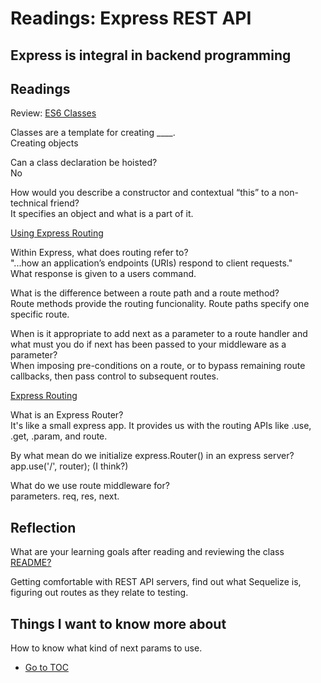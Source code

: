 # Readings: Express REST API

## Express is integral in backend programming

## Readings

Review: [ES6 Classes](https://developer.mozilla.org/en-US/docs/Web/JavaScript/Reference/Classes)

Classes are a template for creating ____.  
Creating objects  

Can a class declaration be hoisted?  
No  

How would you describe a constructor and contextual “this” to a non-technical friend?  
It specifies an object and what is a part of it.  

[Using Express Routing](https://expressjs.com/en/guide/routing.html)

Within Express, what does routing refer to?  
"...how an application’s endpoints (URIs) respond to client requests."  
What response is given to a users command.  

What is the difference between a route path and a route method?  
Route methods provide the routing funcionality.  Route paths specify one specific route.  

When is it appropriate to add next as a parameter to a route handler and what must you do if next has been passed to your middleware as a parameter?  
When imposing pre-conditions on a route, or to bypass remaining route callbacks, then pass control to subsequent routes.  

[Express Routing](https://scotch.io/tutorials/learn-to-use-the-new-router-in-expressjs-4)

What is an Express Router?  
It's like a small express app. It provides us with the routing APIs like .use, .get, .param, and route.  

By what mean do we initialize express.Router() in an express server?  
app.use('/', router); (I think?)  

What do we use route middleware for?  
parameters.  req, res, next.  

## Reflection

What are your learning goals after reading and reviewing the class [README?](https://codefellows.github.io/code-401-javascript-guide/curriculum/class-03/)

Getting comfortable with REST API servers, find out what Sequelize is, figuring out routes as they relate to testing.  

## Things I want to know more about  

How to know what kind of next params to use.

- [Go to TOC](README.md)
